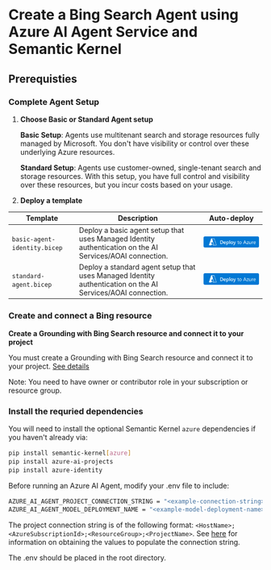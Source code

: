 # Create a Bing Search Agent using Azure AI Agent Service and Semantic Kernel

## Prerequisties

### Complete Agent Setup

1. **Choose Basic or Standard Agent setup**

      **Basic Setup**:  Agents use multitenant search and storage resources fully managed by Microsoft. You don't have visibility or control over these underlying Azure resources.

      **Standard Setup**: Agents use customer-owned, single-tenant search and storage resources. With this setup, you have full control and visibility over these resources, but you incur costs based on your usage.

1. **Deploy a template**

| Template | Description   | Auto-deploy |
| ------------------- | -----------------------------------------------| -----------------------|
|`basic-agent-identity.bicep`| Deploy a basic agent setup that uses Managed Identity authentication on the AI Services/AOAI connection. | [![Deploy To Azure](https://raw.githubusercontent.com/Azure/azure-quickstart-templates/master/1-CONTRIBUTION-GUIDE/images/deploytoazure.svg?sanitize=true)](https://portal.azure.com/#create/Microsoft.Template/uri/https%3A%2F%2Fraw.githubusercontent.com%2FAzure-Samples%2Fazureai-samples%2Fmain%2Fscenarios%2FAgents%2Fsetup%2Fbasic-agent-identity%2Fazuredeploy.json)
| `standard-agent.bicep`  | Deploy a standard agent setup that uses Managed Identity authentication on the AI Services/AOAI connection. | [![Deploy To Azure](https://raw.githubusercontent.com/Azure/azure-quickstart-templates/master/1-CONTRIBUTION-GUIDE/images/deploytoazure.svg?sanitize=true)](https://portal.azure.com/#create/Microsoft.Template/uri/https%3A%2F%2Fraw.githubusercontent.com%2FAzure-Samples%2Fazureai-samples%2Fmain%2Fscenarios%2FAgents%2Fsetup%2Fstandard-agent%2Fazuredeploy.json)

### Create and connect a Bing resource

**Create a Grounding with Bing Search resource and connect it to your project**

You must create a Grounding with Bing Search resource and connect it to your project. [See details](https://learn.microsoft.com/en-us/azure/ai-services/agents/how-to/tools/bing-grounding?tabs=python&pivots=overview) 

Note: You need to have owner or contributor role in your subscription or resource group.


### Install the requried dependencies

You will need to install the optional Semantic Kernel `azure` dependencies if you haven't already via:

```bash
pip install semantic-kernel[azure]
pip install azure-ai-projects
pip install azure-identity
```

Before running an Azure AI Agent, modify your .env file to include:

```bash
AZURE_AI_AGENT_PROJECT_CONNECTION_STRING = "<example-connection-string>"
AZURE_AI_AGENT_MODEL_DEPLOYMENT_NAME = "<example-model-deployment-name>"
```

The project connection string is of the following format: `<HostName>;<AzureSubscriptionId>;<ResourceGroup>;<ProjectName>`. See [here](https://learn.microsoft.com/en-us/azure/ai-services/agents/quickstart?pivots=programming-language-python-azure#configure-and-run-an-agent) for information on obtaining the values to populate the connection string.

The .env should be placed in the root directory.
